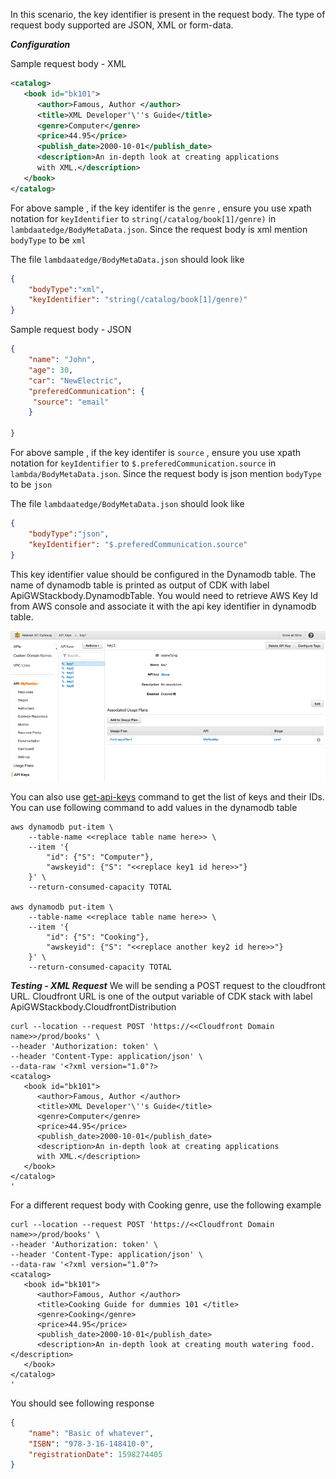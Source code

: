 In this scenario, the key identifier is present in the request body. The type of request body supported are JSON, XML or form-data. 

<strong><em>Configuration</em></strong>

Sample request body - XML

```xml
<catalog>
   <book id="bk101">
      <author>Famous, Author </author>
      <title>XML Developer'\''s Guide</title>
      <genre>Computer</genre>
      <price>44.95</price>
      <publish_date>2000-10-01</publish_date>
      <description>An in-depth look at creating applications 
      with XML.</description>
   </book>
</catalog>
```

For above sample , if the key identifer is the `genre` , ensure  you use xpath notation for `keyIdentifier` to `string(/catalog/book[1]/genre)` in `lambdaatedge/BodyMetaData.json`. Since the request body is xml mention `bodyType` to be `xml`

The file `lambdaatedge/BodyMetaData.json` should look like 
```json
{
    "bodyType":"xml",
    "keyIdentifier": "string(/catalog/book[1]/genre)"
}

```

Sample request body - JSON 

```json
{
    "name": "John",
    "age": 30,
    "car": "NewElectric",
    "preferedCommunication": {
     "source": "email"
    }
    
}
```

For above sample , if the key identifer is  `source` , ensure  you use xpath notation for `keyIdentifier` to `$.preferedCommunication.source` in `lambda/BodyMetaData.json`. Since the request body is json mention `bodyType` to be `json` 


The file `lambdaatedge/BodyMetaData.json` should look like 
```json
{
    "bodyType":"json",
    "keyIdentifier": "$.preferedCommunication.source"
}
```

This key identifier value should be configured in the Dynamodb table. The name of dynamodb table is printed as output of CDK with label ApiGWStackbody.DynamodbTable.  You would need to  retrieve  AWS Key Id from AWS console and associate it with the api key identifier in dynamodb table.

![Console](https://github.com/aws-samples/aws-apigw-apikey-dynamiclookup-cdk/blob/main/APIKeys.png?raw=trueAPIKeys.png)

You can also use [get-api-keys](https://docs.aws.amazon.com/cli/latest/reference/apigateway/get-api-keys.html) command to get the list of keys and their IDs. 
You can use following command to add values in the dynamodb table

```cli
aws dynamodb put-item \
    --table-name <<replace table name here>> \
    --item '{
  		"id": {"S": "Computer"},
  		"awskeyid": {"S": "<<replace key1 id here>>"}
	}' \
    --return-consumed-capacity TOTAL

aws dynamodb put-item \
    --table-name <<replace table name here>> \
    --item '{
  		"id": {"S": "Cooking"},
  		"awskeyid": {"S": "<<replace another key2 id here>>"}
	}' \
    --return-consumed-capacity TOTAL
```

<strong><em>Testing - XML Request</em></strong>
We will be sending a POST request to the cloudfront URL. Cloudfront URL is one of the output variable of CDK stack with label ApiGWStackbody.CloudfrontDistribution

```cli
curl --location --request POST 'https://<<Cloudfront Domain name>>/prod/books' \
--header 'Authorization: token' \
--header 'Content-Type: application/json' \
--data-raw '<?xml version="1.0"?>
<catalog>
   <book id="bk101">
      <author>Famous, Author </author>
      <title>XML Developer'\''s Guide</title>
      <genre>Computer</genre>
      <price>44.95</price>
      <publish_date>2000-10-01</publish_date>
      <description>An in-depth look at creating applications 
      with XML.</description>
   </book>
</catalog>
'
```


For a different request body with Cooking genre, use the following example

```cli
curl --location --request POST 'https://<<Cloudfront Domain name>>/prod/books' \
--header 'Authorization: token' \
--header 'Content-Type: application/json' \
--data-raw '<?xml version="1.0"?>
<catalog>
   <book id="bk101">
      <author>Famous, Author </author>
      <title>Cooking Guide for dummies 101 </title>
      <genre>Cooking</genre>
      <price>44.95</price>
      <publish_date>2000-10-01</publish_date>
      <description>An in-depth look at creating mouth watering food.</description>
   </book>
</catalog>
'
```

You should see following response

```json
{
    "name": "Basic of whatever",
    "ISBN": "978-3-16-148410-0",
    "registrationDate": 1598274405
}
```